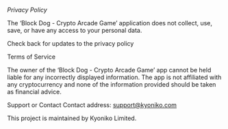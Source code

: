 *Privacy Policy*

The ‘Block Dog - Crypto Arcade Game’ application does not collect, use, save, or have any access to your personal data.

Check back for updates to the privacy policy

Terms of Service

The owner of the ‘Block Dog - Crypto Arcade Game’ app cannot be held liable for any incorrectly displayed information. The app is not affiliated with any cryptocurrency and none of the information provided should be taken as financial advice.

Support or Contact
Contact address: support@kyoniko.com

This project is maintained by Kyoniko Limited.
